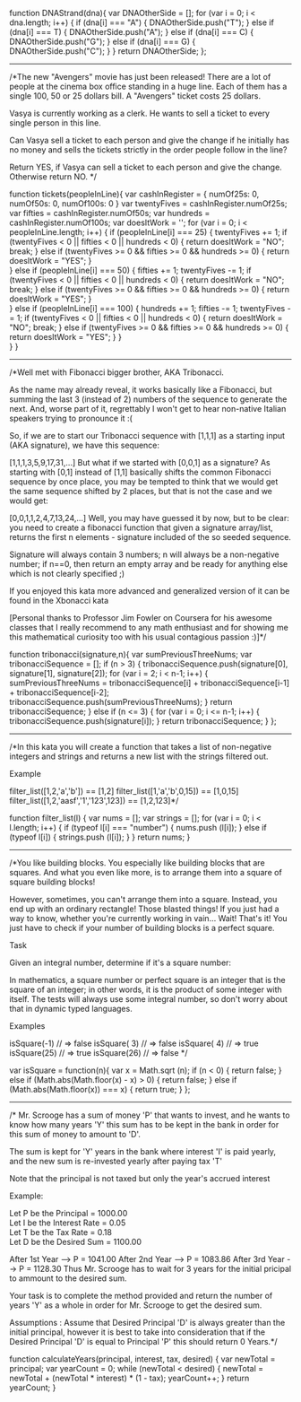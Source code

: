 function DNAStrand(dna){
  var DNAOtherSide = [];
  for (var i = 0; i < dna.length; i++) {
    if (dna[i] === "A") {
      DNAOtherSide.push("T");
    } else if (dna[i] === T) {
      DNAOtherSide.push("A");
    } else if (dna[i] === C) {
      DNAOtherSide.push("G");
    } else if (dna[i] === G) {
      DNAOtherSide.push("C");
    }
  }
 return DNAOtherSide; 
};  
_________________________________________

/*The new "Avengers" movie has just been released! There are a lot of people at the cinema box office standing in a huge line. Each of them has a single 100, 50 or 25 dollars bill. A "Avengers" ticket costs 25 dollars.

Vasya is currently working as a clerk. He wants to sell a ticket to every single person in this line.

Can Vasya sell a ticket to each person and give the change if he initially has no money and sells the tickets strictly in the order people follow in the line?

Return YES, if Vasya can sell a ticket to each person and give the change. Otherwise return NO. */

function tickets(peopleInLine){
  var cashInRegister = {
    numOf25s: 0,
    numOf50s: 0,
    numOf100s: 0
  }
  var twentyFives = cashInRegister.numOf25s;
  var fifties = cashInRegister.numOf50s;
  var hundreds = cashInRegister.numOf100s;
  var doesItWork = '';
  for (var i = 0; i < peopleInLine.length; i++) {
    if (peopleInLine[i] === 25) {
      twentyFives += 1;
      if (twentyFives < 0 || fifties < 0 || hundreds < 0) {
        return doesItWork = "NO";
        break;
      } else if (twentyFives >= 0 && fifties >= 0 && hundreds >= 0) {
        return doesItWork = "YES";
      }  
    } else if (peopleInLine[i] === 50) {
      fifties += 1;
      twentyFives -= 1;
      if (twentyFives < 0 || fifties < 0 || hundreds < 0) {
        return doesItWork = "NO";
        break;
      } else if (twentyFives >= 0 && fifties >= 0 && hundreds >= 0) {
        return doesItWork = "YES";
      }   
    } else if (peopleInLine[i] === 100) {
      hundreds += 1;
      fifties -= 1;
      twentyFives -= 1;
      if (twentyFives < 0 || fifties < 0 || hundreds < 0) {
        return doesItWork = "NO";
        break;
      } else if (twentyFives >= 0 && fifties >= 0 && hundreds >= 0) {
        return doesItWork = "YES";
      } 
    }    
  }
}

_______________________________

/*Well met with Fibonacci bigger brother, AKA Tribonacci.

As the name may already reveal, it works basically like a Fibonacci, but summing the last 3 (instead of 2) numbers of the sequence to generate the next. And, worse part of it, regrettably I won't get to hear non-native Italian speakers trying to pronounce it :(

So, if we are to start our Tribonacci sequence with [1,1,1] as a starting input (AKA signature), we have this sequence:

[1,1,1,3,5,9,17,31,...]
But what if we started with [0,0,1] as a signature? As starting with [0,1] instead of [1,1] basically shifts the common Fibonacci sequence by once place, you may be tempted to think that we would get the same sequence shifted by 2 places, but that is not the case and we would get:

[0,0,1,1,2,4,7,13,24,...]
Well, you may have guessed it by now, but to be clear: you need to create a fibonacci function that given a signature array/list, returns the first n elements - signature included of the so seeded sequence.

Signature will always contain 3 numbers; n will always be a non-negative number; if n==0, then return an empty array and be ready for anything else which is not clearly specified ;)

If you enjoyed this kata more advanced and generalized version of it can be found in the Xbonacci kata

[Personal thanks to Professor Jim Fowler on Coursera for his awesome classes that I really recommend to any math enthusiast and for showing me this mathematical curiosity too with his usual contagious passion :)]*/

function tribonacci(signature,n){
  var sumPreviousThreeNums;
  var tribonacciSequence = [];
  if (n > 3) {
  tribonacciSequence.push(signature[0], signature[1], signature[2]);
  for (var i = 2; i < n-1; i++) {
    sumPreviousThreeNums = tribonacciSequence[i] + tribonacciSequence[i-1] + tribonacciSequence[i-2];
    tribonacciSequence.push(sumPreviousThreeNums);
    }
    return tribonacciSequence;
  } else if (n <= 3) {
      for (var i = 0; i <= n-1; i++) {
      tribonacciSequence.push(signature[i]);
      }
      return tribonacciSequence;
    }
};  
_________________________________
/*In this kata you will create a function that takes a list of non-negative integers and strings and returns a new list with the strings filtered out.

Example

filter_list([1,2,'a','b']) == [1,2]
filter_list([1,'a','b',0,15]) == [1,0,15]
filter_list([1,2,'aasf','1','123',123]) == [1,2,123]*/

function filter_list(l) {
var nums = [];
var strings = [];
  for (var i = 0; i < l.length; i++) {
    if (typeof l[i] === "number") {
    nums.push (l[i]);
    } else if (typeof l[i]) {
    strings.push (l[i]);
    }
  }
  return nums;
}

__________________________________________
/*You like building blocks. You especially like building blocks that are squares. And what you even like more, is to arrange them into a square of square building blocks!

However, sometimes, you can't arrange them into a square. Instead, you end up with an ordinary rectangle! Those blasted things! If you just had a way to know, whether you're currently working in vain… Wait! That's it! You just have to check if your number of building blocks is a perfect square.

Task

Given an integral number, determine if it's a square number:

In mathematics, a square number or perfect square is an integer that is the square of an integer; in other words, it is the product of some integer with itself.
The tests will always use some integral number, so don't worry about that in dynamic typed languages.

Examples

isSquare(-1) // => false
isSquare( 3) // => false
isSquare( 4) // => true
isSquare(25) // => true
isSquare(26) // => false */

var isSquare = function(n){
  var  x = Math.sqrt (n);
    if (n < 0) {
      return false;
    } else if (Math.abs(Math.floor(x) - x) > 0) {
      return false;
    } else if (Math.abs(Math.floor(x)) === x) {
      return true;
    }
};

___________________________
/* Mr. Scrooge has a sum of money 'P' that wants to invest, and he wants to know how many years 'Y' this sum has to be kept in the bank in order for this sum of money to amount to 'D'.

The sum is kept for 'Y' years in the bank where interest 'I' is paid yearly, and the new sum is re-invested yearly after paying tax 'T'

Note that the principal is not taxed but only the year's accrued interest

Example:

  Let P be the Principal = 1000.00      
  Let I be the Interest Rate = 0.05      
  Let T be the Tax Rate = 0.18      
  Let D be the Desired Sum = 1100.00


After 1st Year -->
  P = 1041.00
After 2nd Year -->
  P = 1083.86
After 3rd Year -->
  P = 1128.30
Thus Mr. Scrooge has to wait for 3 years for the initial pricipal to ammount to the desired sum.

Your task is to complete the method provided and return the number of years 'Y' as a whole in order for Mr. Scrooge to get the desired sum.

Assumptions : Assume that Desired Principal 'D' is always greater than the initial principal, however it is best to take into consideration that if the Desired Principal 'D' is equal to Principal 'P' this should return 0 Years.*/

function calculateYears(principal, interest, tax, desired) {
  var newTotal = principal;
  var yearCount = 0;
  while (newTotal < desired) {
    newTotal = newTotal + (newTotal * interest) * (1 - tax);
    yearCount++;
  }
  return yearCount; 
}
